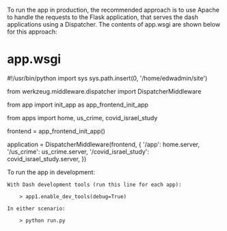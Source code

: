 To run the app in production, the recommended approach is to use Apache to handle the requests to the Flask application, that serves the dash applications using a Dispatcher. The contents of app.wsgi are shown below for this approach:

# app.wsgi

#!/usr/bin/python
import sys
sys.path.insert(0, '/home/edwadmin/site')

from werkzeug.middleware.dispatcher import DispatcherMiddleware

from app import init_app as app_frontend_init_app

from apps import home, us_crime, covid_israel_study

frontend = app_frontend_init_app()

application = DispatcherMiddleware(frontend, {
    '/app': home.server,
    '/us_crime': us_crime.server,
    '/covid_israel_study': covid_israel_study.server,
})


To run the app in development:

	With Dash development tools (run this line for each app):

		> app1.enable_dev_tools(debug=True)

	In either scenario:

		> python run.py
